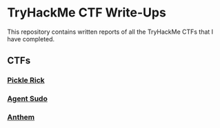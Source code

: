 # TryHackMe CTF Write-Ups

This repository contains written reports of all the TryHackMe CTFs that I have completed.

## CTFs

### [Pickle Rick](./pickle_rick.md)

### [Agent Sudo](./agent_sudo.md)

### [Anthem](./anthem.md)